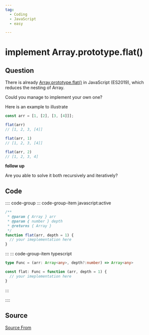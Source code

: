 ```yaml
---
tag:
  - Coding
  - JavaScript
  - easy

---
```

  
# implement Array.prototype.flat()

## Question
There is already [Array.prototype.flat()](https://developer.mozilla.org/en-US/docs/Web/JavaScript/Reference/Global_Objects/Array/flat) in JavaScript (ES2019), which reduces the nesting of Array.

Could you manage to implement your own one?

Here is an example to illustrate

```js
const arr = [1, [2], [3, [4]]];

flat(arr)
// [1, 2, 3, [4]]

flat(arr, 1)
// [1, 2, 3, [4]]

flat(arr, 2)
// [1, 2, 3, 4]
```

**follow up**

Are you able to solve it both recursively and iteratively?

## Code
:::: code-group
::: code-group-item javascript:active
```javascript
/**
 * @param { Array } arr
 * @param { number } depth
 * @returns { Array }
 */
function flat(arr, depth = 1) {
  // your imeplementation here
}
```
:::
    ::: code-group-item typescript
```typescript
type Func = (arr: Array<any>, depth?:number) => Array<any>

const flat: Func = function (arr, depth = 1) {
  // your imeplementation here
}
```
:::
    
::::



##  Source
[Source From](https://bigfrontend.dev/problem/implement-Array-prototype.flat)

  